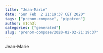 ```yaml
---
title: "Jean-Marie"
date: "Sun Feb  2 21:19:37 CET 2020"
tags: ["prenom-compose", "pipotron"]
author: m1ch3l
categories: ["generated"]
slug: "prenom-compose/2020-02-02-21:19:37"
---
```


Jean-Marie
